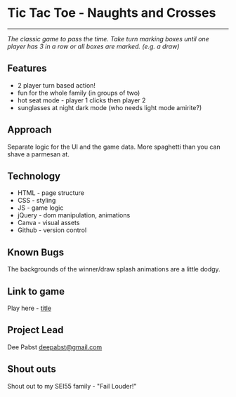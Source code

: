 # Tic Tac Toe - Naughts and Crosses
---
*The classic game to pass the time. Take turn marking boxes until one player has 3 in a row or all boxes are marked. (e.g. a draw)*

## Features
- 2 player turn based action!
- fun for the whole family (in groups of two)
- hot seat mode - player 1 clicks then player 2
- sunglasses at night dark mode (who needs light mode amirite?)

## Approach
Separate logic for the UI and the game data.
More spaghetti than you can shave a parmesan at.

## Technology
- HTML - page structure
- CSS - styling
- JS - game logic
- jQuery - dom manipulation, animations
- Canva - visual assets
- Github - version control

## Known Bugs
The backgrounds of the winner/draw splash animations are a little dodgy.

## Link to game
Play here - [title](https://www.example.com)

## Project Lead
Dee Pabst
deepabst@gmail.com

## Shout outs
Shout out to my SEI55 family  - "Fail Louder!"